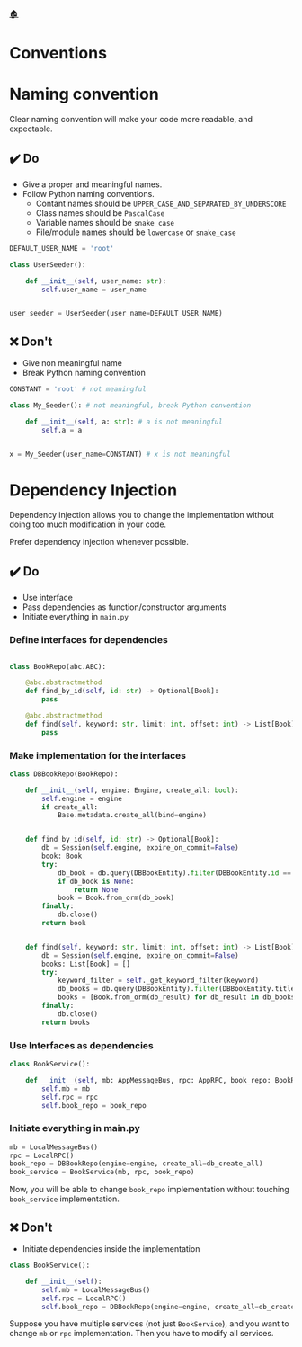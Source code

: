 <!--startTocHeader-->
[🏠](README.md)
# Conventions
<!--endTocHeader-->

# Naming convention

Clear naming convention will make your code more readable, and expectable.

## ✔️ Do

- Give a proper and meaningful names.
- Follow Python naming conventions.
    - Contant names should be `UPPER_CASE_AND_SEPARATED_BY_UNDERSCORE`
    - Class names should be `PascalCase`
    - Variable names should be `snake_case`
    - File/module names should be `lowercase` or `snake_case`


```python
DEFAULT_USER_NAME = 'root'

class UserSeeder():

    def __init__(self, user_name: str):
        self.user_name = user_name


user_seeder = UserSeeder(user_name=DEFAULT_USER_NAME)
```

## ❌ Don't

- Give non meaningful name
- Break Python naming convention

```python
CONSTANT = 'root' # not meaningful

class My_Seeder(): # not meaningful, break Python convention

    def __init__(self, a: str): # a is not meaningful
        self.a = a


x = My_Seeder(user_name=CONSTANT) # x is not meaningful

```

# Dependency Injection

Dependency injection allows you to change the implementation without doing too much modification in your code.

Prefer dependency injection whenever possible.

## ✔️ Do

- Use interface
- Pass dependencies as function/constructor arguments
- Initiate everything in `main.py`

### Define interfaces for dependencies

```python

class BookRepo(abc.ABC):

    @abc.abstractmethod
    def find_by_id(self, id: str) -> Optional[Book]:
        pass

    @abc.abstractmethod
    def find(self, keyword: str, limit: int, offset: int) -> List[Book]:
        pass
```

### Make implementation for the interfaces

```python
class DBBookRepo(BookRepo):

    def __init__(self, engine: Engine, create_all: bool):
        self.engine = engine
        if create_all:
            Base.metadata.create_all(bind=engine)


    def find_by_id(self, id: str) -> Optional[Book]:
        db = Session(self.engine, expire_on_commit=False)
        book: Book
        try:
            db_book = db.query(DBBookEntity).filter(DBBookEntity.id == id).first()
            if db_book is None:
                return None
            book = Book.from_orm(db_book)
        finally:
            db.close()
        return book


    def find(self, keyword: str, limit: int, offset: int) -> List[Book]:
        db = Session(self.engine, expire_on_commit=False)
        books: List[Book] = []
        try:
            keyword_filter = self._get_keyword_filter(keyword)
            db_books = db.query(DBBookEntity).filter(DBBookEntity.title.like(keyword_filter)).offset(offset).limit(limit).all()
            books = [Book.from_orm(db_result) for db_result in db_books]
        finally:
            db.close()
        return books


```

### Use Interfaces as dependencies

```python
class BookService():

    def __init__(self, mb: AppMessageBus, rpc: AppRPC, book_repo: BookRepo):
        self.mb = mb
        self.rpc = rpc
        self.book_repo = book_repo
```

### Initiate everything in main.py

```python
mb = LocalMessageBus()
rpc = LocalRPC()
book_repo = DBBookRepo(engine=engine, create_all=db_create_all)
book_service = BookService(mb, rpc, book_repo)
```

Now, you will be able to change `book_repo` implementation without touching `book_service` implementation.

## ❌ Don't

- Initiate dependencies inside the implementation


```python
class BookService():

    def __init__(self):
        self.mb = LocalMessageBus()
        self.rpc = LocalRPC()
        self.book_repo = DBBookRepo(engine=engine, create_all=db_create_all)
```

Suppose you have multiple services (not just `BookService`), and you want to change `mb` or `rpc` implementation. Then you have to modify all services.


<!--startTocSubTopic-->
<!--endTocSubTopic-->